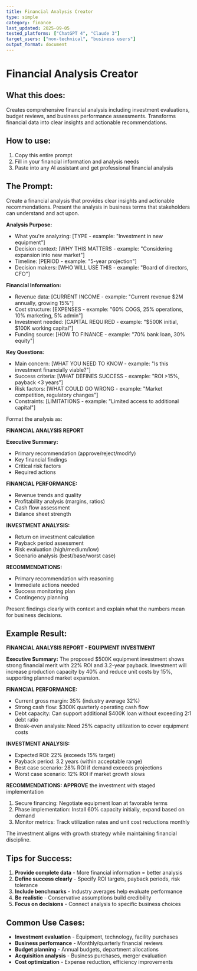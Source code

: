 ```yaml
---
title: Financial Analysis Creator
type: simple
category: finance
last_updated: 2025-09-05
tested_platforms: ["ChatGPT 4", "Claude 3"]
target_users: ["non-technical", "business users"]
output_format: document
---
```


# Financial Analysis Creator

## What this does:

Creates comprehensive financial analysis including investment evaluations, budget reviews, and business performance assessments. Transforms financial data into clear insights and actionable recommendations.

## How to use:

1. Copy this entire prompt
2. Fill in your financial information and analysis needs
3. Paste into any AI assistant and get professional financial analysis

## The Prompt:

Create a financial analysis that provides clear insights and actionable recommendations. Present the analysis in business terms that stakeholders can understand and act upon.

**Analysis Purpose:**

- What you're analyzing: [TYPE - example: "Investment in new equipment"]
- Decision context: [WHY THIS MATTERS - example: "Considering expansion into new market"]
- Timeline: [PERIOD - example: "5-year projection"]
- Decision makers: [WHO WILL USE THIS - example: "Board of directors, CFO"]

**Financial Information:**

- Revenue data: [CURRENT INCOME - example: "Current revenue $2M annually, growing 15%"]
- Cost structure: [EXPENSES - example: "60% COGS, 25% operations, 10% marketing, 5% admin"]
- Investment needed: [CAPITAL REQUIRED - example: "$500K initial, $100K working capital"]
- Funding source: [HOW TO FINANCE - example: "70% bank loan, 30% equity"]

**Key Questions:**

- Main concern: [WHAT YOU NEED TO KNOW - example: "Is this investment financially viable?"]
- Success criteria: [WHAT DEFINES SUCCESS - example: "ROI >15%, payback <3 years"]
- Risk factors: [WHAT COULD GO WRONG - example: "Market competition, regulatory changes"]
- Constraints: [LIMITATIONS - example: "Limited access to additional capital"]

Format the analysis as:

**FINANCIAL ANALYSIS REPORT**

**Executive Summary:**

- Primary recommendation (approve/reject/modify)
- Key financial findings
- Critical risk factors
- Required actions

**FINANCIAL PERFORMANCE:**

- Revenue trends and quality
- Profitability analysis (margins, ratios)
- Cash flow assessment
- Balance sheet strength

**INVESTMENT ANALYSIS:**

- Return on investment calculation
- Payback period assessment
- Risk evaluation (high/medium/low)
- Scenario analysis (best/base/worst case)

**RECOMMENDATIONS:**

- Primary recommendation with reasoning
- Immediate actions needed
- Success monitoring plan
- Contingency planning

Present findings clearly with context and explain what the numbers mean for business decisions.

## Example Result:

**FINANCIAL ANALYSIS REPORT - EQUIPMENT INVESTMENT**

**Executive Summary:**
The proposed $500K equipment investment shows strong financial merit with 22% ROI and 3.2-year payback. Investment will increase production capacity by 40% and reduce unit costs by 15%, supporting planned market expansion.

**FINANCIAL PERFORMANCE:**

- Current gross margin: 35% (industry average 32%)
- Strong cash flow: $300K quarterly operating cash flow
- Debt capacity: Can support additional $400K loan without exceeding 2:1 debt ratio
- Break-even analysis: Need 25% capacity utilization to cover equipment costs

**INVESTMENT ANALYSIS:**

- Expected ROI: 22% (exceeds 15% target)
- Payback period: 3.2 years (within acceptable range)
- Best case scenario: 28% ROI if demand exceeds projections
- Worst case scenario: 12% ROI if market growth slows

**RECOMMENDATIONS:**
**APPROVE** the investment with staged implementation

1. Secure financing: Negotiate equipment loan at favorable terms
2. Phase implementation: Install 60% capacity initially, expand based on demand
3. Monitor metrics: Track utilization rates and unit cost reductions monthly

The investment aligns with growth strategy while maintaining financial discipline.

## Tips for Success:

1. **Provide complete data** - More financial information = better analysis
2. **Define success clearly** - Specify ROI targets, payback periods, risk tolerance
3. **Include benchmarks** - Industry averages help evaluate performance
4. **Be realistic** - Conservative assumptions build credibility
5. **Focus on decisions** - Connect analysis to specific business choices

## Common Use Cases:

- **Investment evaluation** - Equipment, technology, facility purchases
- **Business performance** - Monthly/quarterly financial reviews
- **Budget planning** - Annual budgets, department allocations
- **Acquisition analysis** - Business purchases, merger evaluation
- **Cost optimization** - Expense reduction, efficiency improvements
